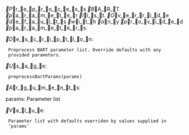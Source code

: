 _P_r_e_p_r_o_c_e_s_s _B_A_R_T _p_a_r_a_m_e_t_e_r _l_i_s_t. _O_v_e_r_r_i_d_e _d_e_f_a_u_l_t_s _w_i_t_h _a_n_y _p_r_o_v_i_d_e_d
_p_a_r_a_m_e_t_e_r_s.

_D_e_s_c_r_i_p_t_i_o_n:

     Preprocess BART parameter list. Override defaults with any
     provided parameters.

_U_s_a_g_e:

     preprocessBartParams(params)
     
_A_r_g_u_m_e_n_t_s:

  params: Parameter list

_V_a_l_u_e:

     Parameter list with defaults overriden by values supplied in
     ‘params’

